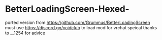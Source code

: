 # BetterLoadingScreen-Hexed-
ported version from https://github.com/Grummus/BetterLoadingScreen
must use  https://discord.gg/voidclub to load mod for vrchat 
speical thanks to __1254 for advice
